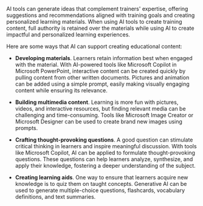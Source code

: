 AI tools can generate ideas that complement trainers' expertise, offering suggestions and recommendations aligned with training goals and creating personalized learning materials. When using AI tools to create training content, full authority is retained over the materials while using AI to create impactful and personalized learning experiences. 

Here are some ways that AI can support creating educational content:

- **Developing materials**. Learners retain information best when engaged with the material. With AI-powered tools like Microsoft Copilot in Microsoft PowerPoint, interactive content can be created quickly by pulling content from other written documents. Pictures and animation can be added using a simple prompt, easily making visually engaging content while ensuring its relevance.

- **Building multimedia content**. Learning is more fun with pictures, videos, and interactive resources, but finding relevant media can be challenging and time-consuming. Tools like Microsoft Image Creator or Microsoft Designer can be used to create brand new images using prompts.

- **Crafting thought-provoking questions**. A good question can stimulate critical thinking in learners and inspire meaningful discussion. With tools like Microsoft Copilot, AI can be applied to formulate thought-provoking questions. These questions can help learners analyze, synthesize, and apply their knowledge, fostering a deeper understanding of the subject.

- **Creating learning aids**. One way to ensure that learners acquire new knowledge is to quiz them on taught concepts. Generative AI can be used to generate multiple-choice questions, flashcards, vocabulary definitions, and text summaries.